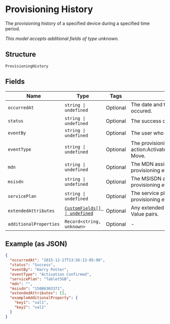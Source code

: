 
# Provisioning History

The provisioning history of a specified device during a specified time period.

*This model accepts additional fields of type unknown.*

## Structure

`ProvisioningHistory`

## Fields

| Name | Type | Tags | Description |
|  --- | --- | --- | --- |
| `occurredAt` | `string \| undefined` | Optional | The date and time when the provisioning event occured. |
| `status` | `string \| undefined` | Optional | The success or failure of the provisioning event. |
| `eventBy` | `string \| undefined` | Optional | The user who performed the provisioning event. |
| `eventType` | `string \| undefined` | Optional | The provisioning action:Activate,Suspend,Restore,Deactivate,Device Move. |
| `mdn` | `string \| undefined` | Optional | The MDN assigned to the device after the provisioning event. |
| `msisdn` | `string \| undefined` | Optional | The MSISDN assigned to the device after the provisioning event. |
| `servicePlan` | `string \| undefined` | Optional | The service plan of the device after the provisioning event occurred. |
| `extendedAttributes` | [`CustomFields[] \| undefined`](../../doc/models/custom-fields.md) | Optional | Any extended attributes for the event, as Key and Value pairs. |
| `additionalProperties` | `Record<string, unknown>` | Optional | - |

## Example (as JSON)

```json
{
  "occurredAt": "2015-12-17T13:56:13-05:00",
  "status": "Success",
  "eventBy": "Harry Potter",
  "eventType": "Activation Confirmed",
  "servicePlan": "Tablet5GB",
  "mdn": "",
  "msisdn": "15086303371",
  "extendedAttributes": [],
  "exampleAdditionalProperty": {
    "key1": "val1",
    "key2": "val2"
  }
}
```

